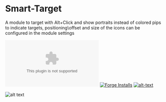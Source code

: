 # Smart-Target
A module to target with Alt+Click and show portraits instead of colored pips to indicate targets, positioning\offset and size of the icons can be configured in the module settings

![Latest Release Download Count](https://img.shields.io/github/downloads/theripper93/Smart-Target/latest/module.zip) [![Forge Installs](https://img.shields.io/badge/dynamic/json?label=Forge%20Installs&query=package.installs&suffix=%25&url=https%3A%2F%2Fforge-vtt.com%2Fapi%2Fbazaar%2Fpackage%2Fsmarttarget&colorB=4aa94a)](https://forge-vtt.com/bazaar#package=smarttarget) [![alt-text](https://img.shields.io/badge/-Patreon-%23#ff424d)](https://www.patreon.com/theripper93)

![alt text](https://github.com/theripper93/Smart-Target/raw/main/smartTarget.jpg)

